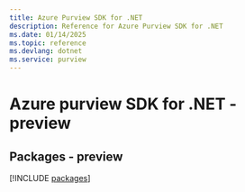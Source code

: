 ```yaml
---
title: Azure Purview SDK for .NET
description: Reference for Azure Purview SDK for .NET
ms.date: 01/14/2025
ms.topic: reference
ms.devlang: dotnet
ms.service: purview
---
```

# Azure purview SDK for .NET - preview
## Packages - preview
[!INCLUDE [packages](purview-index.md)]